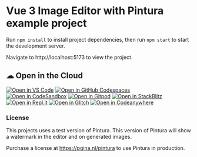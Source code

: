 # Vue 3 Image Editor with Pintura example project

Run `npm install` to install project dependencies, then run `npm start` to start the development server.

Navigate to http://localhost:5173 to view the project.

##  ☁ Open in the Cloud 
[![Open in VS Code](https://img.shields.io/badge/Open%20in-VS%20Code-blue?logo=visualstudiocode)](https://vscode.dev/github/pqina/pintura-example-vue-3)
[![Open in GitHub Codespaces](https://github.com/codespaces/badge.svg)](https://codespaces.new/pqina/pintura-example-vue-3)
[![Open in CodeSandbox](https://assets.codesandbox.io/github/button-edit-lime.svg)](https://codesandbox.io/embed/react-markdown-preview-co1mj?fontsize=14&hidenavigation=1&theme=dark)
[![Open in Gitpod](https://gitpod.io/button/open-in-gitpod.svg)](https://gitpod.io/#https://github.com/pqina/pintura-example-vue-3)
[![Open in StackBlitz](https://developer.stackblitz.com/img/open_in_stackblitz.svg)](https://stackblitz.com/github/DanielSaromo/Pacman_UCB_Behavioral_Cloning?template=node&title=ngx-vcard%20Example)
[![Open in Repl.it](https://replit.com/badge/github/withastro/astro)](https://replit.com/github/pqina/pintura-example-vue-3)
[![Open in Glitch](https://img.shields.io/badge/Open%20in-Glitch-blue?logo=glitch)](https://glitch.com/edit/#!/import/github/pqina/pintura-example-vue-3)
[![Open in Codeanywhere](https://codeanywhere.com/img/open-in-codeanywhere-btn.svg)](https://app.codeanywhere.com/#https://github.com/pqina/pintura-example-vue-3)

### License

This projects uses a test version of Pintura. This version of Pintura will show a watermark in the editor and on generated images.

Purchase a license at https://pqina.nl/pintura to use Pintura in production.
